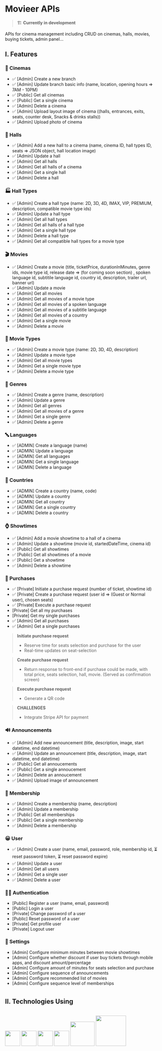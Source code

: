 # Movieer APIs

> 🏗 **Currently in development**

APIs for cinema management including CRUD on cinemas, halls, movies, buying tickets, admin panel...

## I. Features

### 🎥 Cinemas

-   ✅ [Admin] Create a new branch
-   ✅ [Admin] Update branch basic info (name, location, opening hours => 7AM - 10PM)
-   ✅ [Public] Get all cinemas
-   ✅ [Public] Get a single cinema
-   ✅ [Admin] Delete a cinema
-   ✅ [Admin] Upload layout image of cinema ((halls, entrances, exits, seats, counter desk, Snacks & drinks stalls))
-   ✅ [Admin] Upload photo of cinema

### 🎪 Halls

-   ✅ [Admin] Add a new hall to a cinema (name, cinema ID, hall types ID, seats => JSON object, hall location image)
-   ✅ [Admin] Update a hall
-   ✅ [Admin] Get all halls
-   ✅ [Admin] Get all halls of a cinema
-   ✅ [Admin] Get a single hall
-   ✅ [Admin] Delete a hall

### 🏭 Hall Types

-   ✅ [Admin] Create a hall type (name: 2D, 3D, 4D, IMAX, VIP, PREMIUM, description, compatible movie type ids)
-   ✅ [Admin] Update a hall type
-   ✅ [Admin] Get all hall types
-   ✅ [Admin] Get all halls of a hall type
-   ✅ [Admin] Get a single hall type
-   ✅ [Admin] Delete a hall type
-   ✅ [Admin] Get all compatible hall types for a movie type

### 🎬 Movies

-   ✅ [Admin] Create a movie (title, ticketPrice, durationInMinutes, genre ids, movie type id, release date => (for coming soon section) , spoken language id, subtitile language id, country id, description, trailer url, banner url)
-   ✅ [Admin] Update a movie
-   ✅ [Admin] Get all movies
-   ✅ [Admin] Get all movies of a movie type
-   ✅ [Admin] Get all movies of a spoken language
-   ✅ [Admin] Get all movies of a subtitle language
-   ✅ [Admin] Get all movies of a country
-   ✅ [Admin] Get a single movie
-   ✅ [Admin] Delete a movie

### 🎦 Movie Types

-   ✅ [Admin] Create a movie type (name: 2D, 3D, 4D, description)
-   ✅ [Admin] Update a movie type
-   ✅ [Admin] Get all movie types
-   ✅ [Admin] Get a single movie type
-   ✅ [Admin] Delete a movie type

### 🎃 Genres

-   ✅ [Admin] Create a genre (name, description)
-   ✅ [Admin] Update a genre
-   ✅ [Admin] Get all genres
-   ✅ [Admin] Get all movies of a genre
-   ✅ [Admin] Get a single genre
-   ✅ [Admin] Delete a genre

### 🔤 Languages

-   ✅ [ADMIN] Create a language (name)
-   ✅ [ADMIN] Update a language
-   ✅ [ADMIN] Get all languages
-   ✅ [ADMIN] Get a single language
-   ✅ [ADMIN] Delete a language

### 🚩 Countries

-   ✅ [ADMIN] Create a country (name, code)
-   ✅ [ADMIN] Update a country
-   ✅ [ADMIN] Get all country
-   ✅ [ADMIN] Get a single country
-   ✅ [ADMIN] Delete a country

### ⌚ Showtimes

-   ✅ [Admin] Add a movie showtime to a hall of a cinema
-   ✅ [Admin] Update a showtime (movie id, startedDateTime, cinema id)
-   ✅ [Public] Get all showtimes
-   ✅ [Public] Get all showtimes of a movie
-   ✅ [Public] Get a showtime
-   ✅ [Admin] Delete a showtime

### 🎫 Purchases

-   ✅ [Private] Initiate a purchase request (number of ticket, showtime id)
-   ✅ [Private] Create a purchase request (user id => (Guest or Normal user), chosen seats)
-   ✅ [Private] Execute a purchase request
-   [Private] Get all my purchases
-   [Private] Get my single purchases
-   ✅ [Admin] Get all purchases
-   ✅  [Admin] Get a single purchases

> **Initiate purchase request**
>
> -   Reserve time for seats selection and purchase for the user
> -   Real-time updates on seat-selection

> **Create purchase request**
>
> -   Return response to front-end if purchase could be made, with total price, seats selection, hall, movie. (Served as confirmation screen)

> **Execute purchase request**
>
> -   Generate a QR code

> **CHALLENGES**
>
> -   Integrate Stripe API for payment

### 🔊 Announcements

-   ✅ [Admin] Add new announcement (title, description, image, start datetime, end datetime)
-   ✅ [Admin] Update an announcement (title, description, image, start datetime, end datetime)
-   ✅ [Public] Get all annoucements
-   ✅ [Public] Get a single annoucement
-   ✅ [Admin] Delete an annoucement
-   ✅ [Admin] Upload image of announcement

### 📃 Membership

-   ✅ [Admin] Create a membership (name, description)
-   ✅ [Admin] Update a membership
-   ✅ [Public] Get all memberships
-   ✅ [Public] Get a single membership
-   ✅ [Admin] Delete a membership

### 😀 User

-   ✅ [Admin] Create a user (name, email, password, role, membership id, ⏳ reset password token, ⏳ reset password expire)
-   ✅ [Admin] Update a user
-   ✅ [Admin] Get all users
-   ✅ [Admin] Get a single user
-   ✅ [Admin] Delete a user

### 👨‍💻 Authentication

-   [Public] Register a user (name, email, password)
-   [Public] Login a user
-   [Private] Change password of a user
-   [Public] Reset password of a user
-   [Private] Get profile user
-   [Private] Logout user

### 📐 Settings

-   [Admin] Configure minimum minutes between movie showtimes
-   [Admin] Configure whether discount if user buy tickets through mobile apps, and discount amount/percentage
-   [Admin] Configure amount of minutes for seats selection and purchase
-   [Admin] Configure sequence of announcements
-   [Admin] Configure recommended list of movies
-   [Admin] Configure sequence level of memberships

#

## II. Technologies Using

<br />
<img src="https://icon-library.com/images/nodejs-icon/nodejs-icon-24.jpg" height=50/>
<img src="https://expressjs.com/images/express-facebook-share.png" height=50/>
<img src="https://webassets.mongodb.com/_com_assets/cms/mongodb_logo1-76twgcu2dm.png" height=50/>
<img src="https://upload.wikimedia.org/wikipedia/commons/thumb/d/db/Npm-logo.svg/800px-Npm-logo.svg.png" height=50/>
<img src="https://ucarecdn.com/e6a83674-f37e-453b-98e0-90b5c3193046/" height=80/>
<img src="https://fastnetmon.com/wp-content/uploads/2019/04/DO.png" height=100/>
